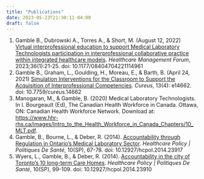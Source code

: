 ```yaml
---
title: "Publications"
date: 2023-05-23T21:30:11-04:00
draft: false
---
```


1.	Gamble B., Dubrowski A., Torres A., & Short, M. (August 12, 2022) [Virtual interprofessional education to support Medical Laboratory Technologists participation in interprofessional collaborative practice within integrated healthcare models](https://doi.org/10.1177/08404704221114961). _Healthcare Management Forum_, 2023;36(1):21-25. doi: 10.1177/08404704221114961
2.	Gamble B., Graham, L., Goulding, H., Moreau, E., & Barth, B. (April 24, 2021) [Simulation Interventions for the Classroom to Support the Acquisition of Interprofessional Competencies](https://www.cureus.com/articles/37053#!/). _Cureus_, 13(4): e14662. doi: 10.7759/cureus.14662
3.	Manogaran, M., & Gamble, B. (2020) Medical Laboratory Technologists. In I. Bourgeault (Ed), The Canadian Health Workforce in Canada. Ottawa, ON: Canadian Health Workforce Network. Download at: https://www.hhr-rhs.ca/images/Intro_to_the_Health_Workforce_in_Canada_Chapters/10_MLT.pdf.
4.	Gamble, B., Bourne, L., & Deber, R. (2014). [Accountability through Regulation in Ontario’s Medical Laboratory Sector](https://doi.org/10.12927/hcpol.2014.23917). _Healthcare Policy | Politiques De Santé_, 10(SP), 67-78. doi: 10.12927/hcpol.2014.23917
5.	Wyers, L., Gamble, B., & Deber, R. (2014). [Accountability in the city of Toronto’s 10 long-term Care Homes](https://doi.org/10.12927/hcpol.2014.23910). _Healthcare Policy | Politiques De Santé_, 10(SP), 99-109. doi: 10.12927/hcpol.2014.23910
